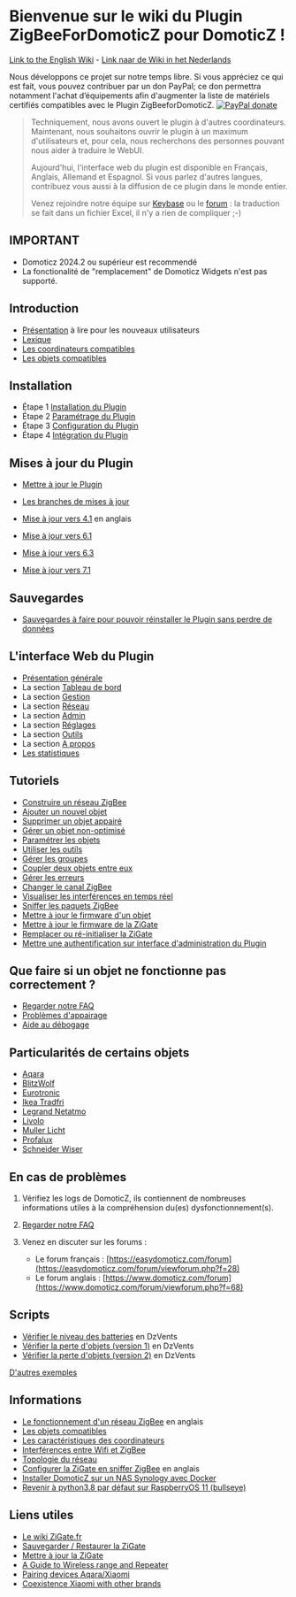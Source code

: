 # Bienvenue sur le wiki du Plugin ZigBeeForDomoticZ pour DomoticZ !

[Link to the English Wiki](../en-eng/Readme.md) - [Link naar de Wiki in het Nederlands](../nl-dut/Readme.md)

Nous développons ce projet sur notre temps libre. Si vous appréciez ce qui est fait, vous pouvez contribuer par un don PayPal; ce don permettra notamment l'achat d’équipements afin d'augmenter la liste de matériels certifiés compatibles avec le Plugin ZigBeeforDomoticZ. [![PayPal donate](https://camo.githubusercontent.com/d5d24e33e2f4b6fe53987419a21b203c03789a8f/68747470733a2f2f696d672e736869656c64732e696f2f62616467652f446f6e6174652d50617950616c2d677265656e2e737667)](https://paypal.me/pipiche)


>Techniquement, nous avons ouvert le plugin à d'autres coordinateurs. Maintenant, nous souhaitons ouvrir le plugin à un maximum d'utilisateurs et, pour cela, nous recherchons des personnes pouvant nous aider à traduire le WebUI.
>
>Aujourd'hui, l'interface web du plugin est disponible en Français, Anglais, Allemand et Espagnol. Si vous parlez d'autres langues, contribuez vous aussi à la diffusion de ce plugin dans le monde entier.
>
> Venez rejoindre notre équipe sur [Keybase](https://keybase.io/team/zigate) ou le [forum](https://easydomoticz.com/forum/viewforum.php?f=28) : la traduction se fait dans un fichier Excel, il n'y a rien de compliquer ;-)

## IMPORTANT

* Domoticz 2024.2 ou supérieur est recommendé
* La fonctionalité de "remplacement" de Domoticz Widgets n'est pas supporté. 

## Introduction

* [Présentation](Info_Accueil.md) à lire pour les nouveaux utilisateurs
* [Lexique](Info_Accueil.md#lexique)
* [Les coordinateurs compatibles](../en-eng/Coordinators.md)
* [Les objets compatibles](Les-objets.md)


## Installation

* Étape 1 [Installation du Plugin](Plugin_Installation.md)
* Étape 2 [Paramétrage du Plugin](Plugin_Parametrage.md)
* Étape 3 [Configuration du Plugin](Plugin_Configuration.md)
* Étape 4 [Intégration du Plugin](Plugin_Integration.md)


## Mises à jour du Plugin

* [Mettre à jour le Plugin](Plugin_Mise-a-jour.md#mettre-à-jour-le-plugin)
* [Les branches de mises à jour](Plugin_Mise-a-jour.md#les-branches-de-mise-à-jour)

* [Mise à jour vers 4.1](../en-eng/Release_4.1.md) en anglais
* [Mise à jour vers 6.1](Mise-a-jour_6.1.md)
* [Mise à jour vers 6.3](../en-eng/Release_6.3.md)
* [Mise à jour vers 7.1](../en-eng/Release_7.1.md)


## Sauvegardes

* [Sauvegardes à faire pour pouvoir réinstaller le Plugin sans perdre de données](Plugin_Sauvegardes.md)


## L'interface Web du Plugin

* [Présentation générale](WebUI_Presentation-generale.md)
* La section [Tableau de bord](WebUI_Tableau-de-bord.md)
* La section [Gestion](WebUI_Gestion.md)
* La section [Réseau](WebUI_Reseau.md)
* La section [Admin](WebUI_Admin.md)
* La section [Réglages](WebUI_Reglages.md)
* La section [Outils](WebUI_Outils.md)
* La section [A propos](WebUI_A-propos.md)
* [Les statistiques](WebUI_Statistiques.md)


## Tutoriels

* [Construire un réseau ZigBee](Tuto_Construire-un-reseau-ZigBee.md)
* [Ajouter un nouvel objet](Tuto_Appairage-objet.md)
* [Supprimer un objet appairé](Tuto_Supprimer-un-objet.md)
* [Gérer un objet non-optimisé](Tuto_Gerer-objet-non-optimise.md)
* [Paramétrer les objets](Tuto_Parametrer-les-objets.md)
* [Utiliser les outils](Tuto_Utiliser-les-outils.md)
* [Gérer les groupes](Tuto_Gerer-les-groupes.md)
* [Coupler deux objets entre eux](Tuto_Coupler-deux-objets.md)
* [Gérer les erreurs](Tuto_Gerer-erreurs-plugin.md)
* [Changer le canal ZigBee](Tuto_Changer-le-canal-ZigBee.md)
* [Visualiser les interférences en temps réel](Tuto_Visualiser_interferences_temps_reel.md)
* [Sniffer les paquets ZigBee](Tuto_Sniffer-les-paquests-ZigBee.md)
* [Mettre à jour le firmware d'un objet](Tuto_Maj-firmware-objet.md)
* [Mettre à jour le firmware de la ZiGate](Tuto_Maj-firmware-zigate.md)
* [Remplacer ou ré-initialiser la ZiGate](Tuto_Remplacer-zigate.md)
* [Mettre une authentification sur interface d'administration du Plugin](Tuto_Mettre-une-authentification-sur-interface-web.md)


## Que faire si un objet ne fonctionne pas correctement ?

* [Regarder notre FAQ](Probleme_FAQ.md)
* [Problèmes d'appairage](Probleme_Appairage.md)
* [Aide au débogage](Probleme_Aide-Debogage.md)


## Particularités de certains objets

* [Aqara](Les-objets_Aqara.md)
* [BlitzWolf](Les-objets_Blitzwolf.md)
* [Eurotronic](Les-objets_Eurotronic.md)
* [Ikea Tradfri](Les-objets_Ikea.md)
* [Legrand Netatmo](Les-objets_Legrand.md)
* [Livolo](Les-objets_Livolo.md)
* [Muller Licht](Les-objets_Muller-Licht.md)
* [Profalux](Les-objets_Profalux.md)
* [Schneider Wiser](Les-objets_Schneider.md)


## En cas de problèmes

1. Vérifiez les logs de DomoticZ, ils contiennent de nombreuses informations utiles à la compréhension du(es) dysfonctionnement(s).
1. [Regarder notre FAQ](Probleme_FAQ.md)
1. Venez en discuter sur les forums :

   * Le forum français : [https://easydomoticz.com/forum](https://easydomoticz.com/forum/viewforum.php?f=28)
   * Le forum anglais : [https://www.domoticz.com/forum](https://www.domoticz.com/forum/viewforum.php?f=68)


## Scripts

* [Vérifier le niveau des batteries](../Contrib/CheckBatteryLevel.dzVents) en DzVents
* [Vérifier la perte d'objets (version 1)](../Contrib/CheckLastSeen.dzVents) en DzVents
* [Vérifier la perte d'objets (version 2)](../Contrib/CheckDeadDevices.lua) en DzVents

[D'autres exemples](../Contrib/Readme.md)


## Informations

* [Le fonctionnement d'un réseau ZigBee](https://www.blackhillsinfosec.com/understanding-zigbee-and-wireless-mesh-networking/) en anglais
* [Les objets compatibles](Info_Accueil.md#presentation)
* [Les caractéristiques des coordinateurs](Info_Caracteristiques-des-Coordinateurs.md)
* [Interférences entre Wifi et ZigBee](Info_ZigBee-et-Wifi.md)
* [Topologie du réseau](Info_Topologie-reseau.md)
* [Configurer la ZiGate en sniffer ZigBee](../en-eng/Info_Configure-ZiGate-as-Sniffer.md)  en anglais
* [Installer DomoticZ sur un NAS Synology avec Docker](Info_Installer-Domoticz-NAS-Synology-Docker.md)
* [Revenir à python3.8 par défaut sur RaspberryOS 11 (bullseye)](Info_Mettre-python3.8-sur-RaspberryOS-Bullseye.md)


## Liens utiles

* [Le wiki ZiGate.fr](https://zigate.fr/documentation)
* [Sauvegarder / Restaurer la ZiGate](https://zigate.fr/documentation/sauvegardez-et-restaurez-votre-zigate)
* [Mettre à jour la ZiGate](https://zigate.fr/documentation/mise-a-jour-de-la-zigate) 
* [A Guide to Wireless range and Repeater](https://support.smartthings.com/hc/en-us/articles/209963206-A-guide-to-wireless-range-and-repeaters)
* [Pairing devices Aqara/Xiaomi](https://community.hubitat.com/t/xiaomi-aqara-devices-pairing-keeping-them-connected/623)
* [Coexistence Xiaomi with other brands](https://community.hubitat.com/t/xiaomi-aqara-devices-pairing-keeping-them-connected/623)
